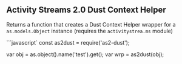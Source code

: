 ## Activity Streams 2.0 Dust Context Helper

Returns a function that creates a Dust Context Helper wrapper for a
`as.models.Object` instance (requires the `activitystrea.ms` module)

```javascript`
const as2dust = require('as2-dust');

var obj = as.object().name('test').get();
var wrp = as2dust(obj);
```

